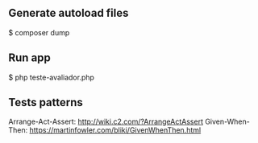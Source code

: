## Generate autoload files
$ composer dump

## Run app
$ php teste-avaliador.php

## Tests patterns
Arrange-Act-Assert: http://wiki.c2.com/?ArrangeActAssert
Given-When-Then: https://martinfowler.com/bliki/GivenWhenThen.html